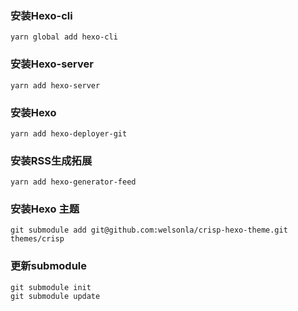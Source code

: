 ### 安装Hexo-cli
```
yarn global add hexo-cli
```

### 安装Hexo-server
```
yarn add hexo-server
```

### 安装Hexo
```
yarn add hexo-deployer-git
```

### 安装RSS生成拓展
```
yarn add hexo-generator-feed
```


### 安装Hexo 主题
```
git submodule add git@github.com:welsonla/crisp-hexo-theme.git themes/crisp
```

### 更新submodule
```
git submodule init
git submodule update
```